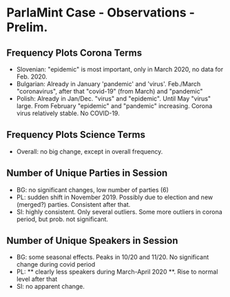 # ParlaMint Case - Observations - Prelim.


## Frequency Plots Corona Terms
- Slovenian: "epidemic" is most important, only in March 2020, no data for Feb. 2020. 
- Bulgarian: Already in January 'pandemic' and 'virus'. Feb./March "coronavirus", after that "covid-19" (from March) and "pandemic"
- Polish: Already in Jan/Dec. "virus" and "epidemic". Until May "virus" large. From February "epidemic" and "pandemic" increasing. Corona virus relatively stable. No COVID-19.

## Frequency Plots Science Terms
- Overall: no big change, except in overall frequency. 

## Number of Unique Parties in Session
- BG: no significant changes, low number of parties (6)
- PL: sudden shift in November 2019. Possibly due to election and new (merged?) parties. Consistent after that.
- SI: highly consistent. Only several outliers. Some more outliers in corona period, but prob. not significant.

## Number of Unique Speakers in Session
- BG: some seasonal effects. Peaks in 10/20 and 11/20. No significant change during covid period
- PL: ** clearly less speakers during March-April 2020 **. Rise to normal level after that
- SI: no apparent change.
